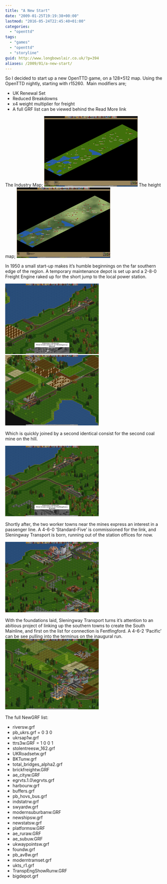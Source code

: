 ```yaml
---
title: "A New Start"
date: "2009-01-25T19:19:38+00:00"
lastmod: "2016-05-24T22:45:40+01:00"
categories: 
  - "openttd"
tags: 
  - "games"
  - "openttd"
  - "storyline"
guid: http://www.longbowslair.co.uk/?p=394
aliases: /2009/01/a-new-start/
---
```


So I decided to start up a new OpenTTD game, on a 128×512 map. Using the OpenTTD nightly, starting with r15260.  Main modifiers are;

- UK Renewal Set
- Reduced Breakdowns
- x4 weight multiplier for freight
- A full GRF list can be viewed behind the Read More link

The Industry Map; [![unnamed-1st-jan-1950-1](images/unnamed-1st-jan-19501-300x225.png "unnamed-1st-jan-1950-1")](/wp-content/uploads/2009/01/unnamed-1st-jan-19501.png)
The height map; [![unnamed-1st-jan-1950-2](images/unnamed-1st-jan-19502-300x225.png "unnamed-1st-jan-1950-2")](/wp-content/uploads/2009/01/unnamed-1st-jan-19502.png)

In 1950 a small start-up makes it’s humble beginnings on the far southern edge of the region. A temporary maintenance depot is set up and a 2-8-0 Freight Engine raked up for the short jump to the local power station.

[![sleningway-transport-11th-feb-1950](images/sleningway-transport-11th-feb-1950-300x225.png "sleningway-transport-11th-feb-1950")](/wp-content/uploads/2009/01/sleningway-transport-11th-feb-1950.png)[![sleningway-transport-19th-apr-1950](images/sleningway-transport-19th-apr-1950-300x225.png "sleningway-transport-19th-apr-1950")](/wp-content/uploads/2009/01/sleningway-transport-19th-apr-1950.png)

Which is quickly joined by a second identical consist for the second coal mine on the hill.

[![sleningway-transport-13th-apr-1950](images/sleningway-transport-13th-apr-1950-300x225.png "sleningway-transport-13th-apr-1950")](/wp-content/uploads/2009/01/sleningway-transport-13th-apr-1950.png)

Shortly after, the two worker towns near the mines express an interest in a passenger line. A 4-6-0 ‘Standard-Five’ is commissioned for the link, and Sleningway Transport is born, running out of the station offices for now.

[![sleningway-transport-12th-jun-1950](images/sleningway-transport-12th-jun-1950-300x225.png "sleningway-transport-12th-jun-1950")](/wp-content/uploads/2009/01/sleningway-transport-12th-jun-1950.png)

With the foundations laid, Sleningway Transport turns it’s attention to an abitious project of linking up the southern towns to create the South Mainline, and first on the list for connection is Fentfingford. A 4-6-2 ‘Pacific’ can be see pulling into the terminus on the inaugural run.
[![sleningway-transport-25th-nov-1950](images/sleningway-transport-25th-nov-1950-300x225.png "sleningway-transport-25th-nov-1950")](/wp-content/uploads/2009/01/sleningway-transport-25th-nov-1950.png)

<!--more-->

The full NewGRF list:

- riversw.grf
- pb\_ukrs.grf = 0 3 0
- ukrsap1w.grf
- ttrs3w.GRF = 1 0 0 1
- stolentreesw\_162.grf
- UKRoadsetw.grf
- BKTunw.grf
- total\_bridges\_alpha2.grf
- brickfreightw.GRF
- ae\_cityw.GRF
- egrvts.1.0\\egrvts.grf
- harbourw.grf
- buffers.grf
- pb\_hovs\_bus.grf
- indstatrw.grf
- swyardw.grf
- modernsuburbanw.GRF
- newshipsw.grf
- newstatsw.grf
- platformsw.GRF
- ae\_ruraw.GRF
- ae\_subuw.GRF
- ukwaypointsw.grf
- foundw.grf
- pb\_av8w.grf
- moderntramset.grf
- ukts\_r1.grf
- TranspEngShowRunw.GRF
- bigdepot.grf
